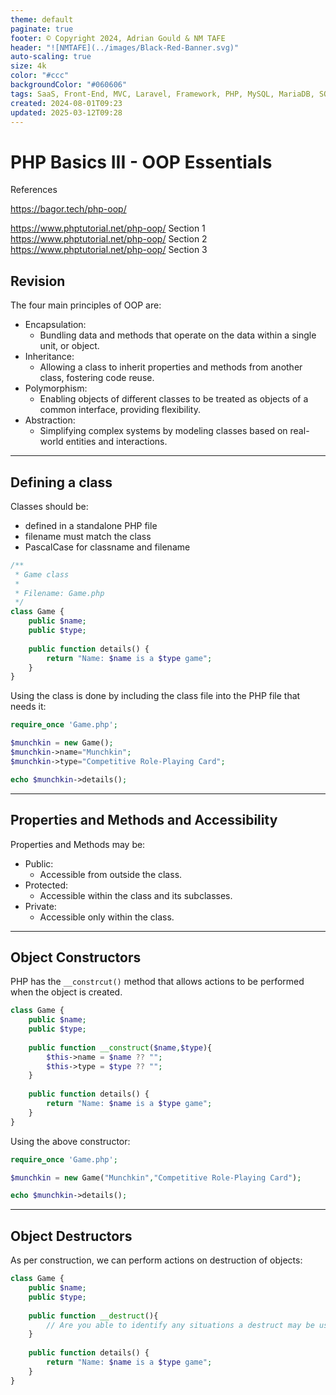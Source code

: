 ```yaml
---
theme: default
paginate: true
footer: © Copyright 2024, Adrian Gould & NM TAFE
header: "![NMTAFE](../images/Black-Red-Banner.svg)"
auto-scaling: true
size: 4k
color: "#ccc"
backgroundColor: "#060606"
tags: SaaS, Front-End, MVC, Laravel, Framework, PHP, MySQL, MariaDB, SQLite, Testing, Unit Testing, Feature Testng, PEST
created: 2024-08-01T09:23
updated: 2025-03-12T09:28
---
```


# PHP Basics III - OOP Essentials

References

https://bagor.tech/php-oop/

https://www.phptutorial.net/php-oop/ Section 1
https://www.phptutorial.net/php-oop/ Section 2
https://www.phptutorial.net/php-oop/ Section 3



## Revision

The four main principles of OOP are:

- Encapsulation: 
  - Bundling data and methods that operate on the data within a single unit, or object.
- Inheritance: 
  - Allowing a class to inherit properties and methods from another class, fostering code reuse.
- Polymorphism: 
  - Enabling objects of different classes to be treated as objects of a common interface, providing flexibility.
- Abstraction: 
  - Simplifying complex systems by modeling classes based on real-world entities and interactions.

---

## Defining a class

Classes should be:
- defined in a standalone PHP file
- filename must match the class
- PascalCase for classname and filename

```php
/**
 * Game class
 *
 * Filename: Game.php 
 */
class Game {
    public $name;
    public $type;
    
    public function details() {
        return "Name: $name is a $type game";
    }
}
```

Using the class is done by including the class file into the PHP file that needs it:

```php
require_once 'Game.php';

$munchkin = new Game();
$munchkin->name="Munchkin";
$munchkin->type="Competitive Role-Playing Card";

echo $munchkin->details();
```

---

## Properties and Methods and Accessibility

Properties and Methods may be:
- Public:
  - Accessible from outside the class.
- Protected: 
  - Accessible within the class and its subclasses.
- Private: 
  - Accessible only within the class.

---

## Object Constructors

PHP has the `__constrcut()` method that allows actions to be performed when the object is created.

```php
class Game {
    public $name;
    public $type;
    
    public function __construct($name,$type){
        $this->name = $name ?? "";
        $this->type = $type ?? "";
    }
    
    public function details() {
        return "Name: $name is a $type game";
    }
}
```

Using the above constructor:

```php
require_once 'Game.php';

$munchkin = new Game("Munchkin","Competitive Role-Playing Card");

echo $munchkin->details();
```

---

## Object Destructors

As per construction, we can perform actions on destruction of objects:

```php
class Game {
    public $name;
    public $type;
    
    public function __destruct(){
        // Are you able to identify any situations a destruct may be useful?
    }
    
    public function details() {
        return "Name: $name is a $type game";
    }
}
```

